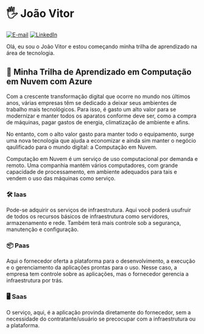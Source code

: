 # 🖐️ João Vitor
[![E-mail](https://img.shields.io/badge/-Email-000?style=for-the-badge&logo=microsoft-outlook&logoColor=2BFD05)](mailto:joaovitorbbs1@gmail.com)
[![LinkedIn](https://img.shields.io/badge/-LinkedIn-000?style=for-the-badge&logo=linkedin&logoColor=2BFD05)](https://www.linkedin.com/in/joaovitorbbs/)

Olá, eu sou o João Vitor e estou começando minha trilha de aprendizado na área de tecnologia.


## 🚀 Minha Trilha de Aprendizado em Computação em Nuvem com Azure

Com a crescente transformação digital que ocorre no mundo nos últimos anos, várias empresas têm se dedicado a deixar seus ambientes de trabalho mais tecnológicos. Para isso, é gasto um alto valor para se modernizar e manter todos os aparatos conforme deve ser, como a compra de máquinas, pagar gastos de energia, climatização de ambiente e afins.

No entanto, com o alto valor gasto para manter todo o equipamento, surge uma nova tecnologia que ajuda a economizar e ainda sim manter o negócio qaulificado para o mundo digital: a Computação em Nuvem.

Computação em Nuvem é um serviço de uso computacional por demanda e remoto. Uma companhia mantém vários computadores, com grande capacidade de processamento, em ambiente adequados para tais e vendem o uso das máquinas como serviço.

### 🛠️ Iaas

Pode-se adquirir os serviços de infraestrutura. Aqui você poderá usufruir de todos os recursos básicos de infraestrutura como servidores, armazenamento e rede. Também terá mais controle sob a segurança, manutenção e configuração.

### 📦 Paas

Aqui o fornecedor oferta a plataforma para o desenvolvimento, a execução e o gerenciamento da aplicações prontas para o uso. Nesse caso, a empresa tem controle sobre as aplicações, mas o fornecedor gerencia a infraestrutura por trás. 

### 🖥️ Saas

O serviço, aqui, é a aplicação provinda diretamente do fornecedor, sem a necessidade do contratante/usuário se precocupar com a infraestrutura ou a plataforma.
